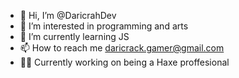 - 👋 Hi, I’m @DaricrahDev
- 👀 I’m interested in programming and arts
- 🌱 I’m currently learning JS
- 📫 How to reach me daricrack.gamer@gmail.com
- ✍🏼 Currently working on being a Haxe proffesional

<!---
DaricrahDev/DaricrahDev is a ✨ special ✨ repository because its `README.md` (this file) appears on your GitHub profile.
You can click the Preview link to take a look at your changes.
--->
